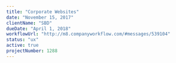 ```yaml
---
title: "Corporate Websites"
date: "November 15, 2017"
clientName: "SBD"
dueDate: "April 1, 2018"
workflowUrl: "http://m8.companyworkflow.com/#messages/539104"
status: "ux"
active: true
projectNumber: 1288
---
```

